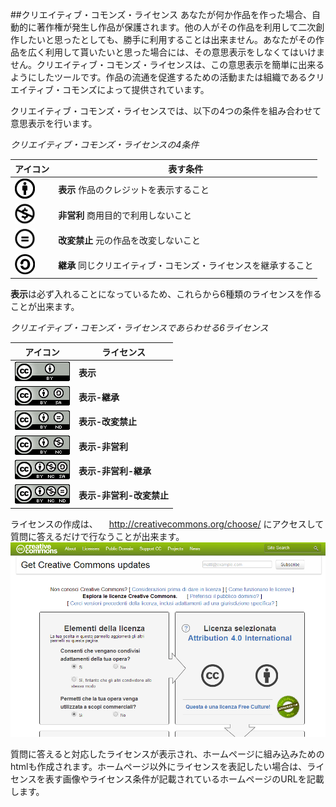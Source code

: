 ﻿##クリエイティブ・コモンズ・ライセンス
あなたが何か作品を作った場合、自動的に著作権が発生し作品が保護されます。他の人がその作品を利用して二次創作したいと思ったとしても、勝手に利用することは出来ません。あなたがその作品を広く利用して貰いたいと思った場合には、その意思表示をしなくてはいけません。クリエイティブ・コモンズ・ライセンスは、この意思表示を簡単に出来るようにしたツールです。作品の流通を促進するための活動または組織であるクリエイティブ・コモンズによって提供されています。  

クリエイティブ・コモンズ・ライセンスでは、以下の4つの条件を組み合わせて意思表示を行います。

*クリエイティブ・コモンズ・ライセンスの4条件*

|アイコン|表す条件|
|----|--------|
|![表示](./img/2-3-2-1.gif)|**表示** 作品のクレジットを表示すること|
|![非営利](./img/2-3-2-2.gif)|**非営利** 商用目的で利用しないこと|
|![改変禁止](./img/2-3-2-3.gif)|**改変禁止** 元の作品を改変しないこと|
|![継承](./img/2-3-2-4.gif)|**継承** 同じクリエイティブ・コモンズ・ライセンスを継承すること|

**表示**は必ず入れることになっているため、これらから6種類のライセンスを作ることが出来ます。

*クリエイティブ・コモンズ・ライセンスであらわせる6ライセンス*

|アイコン|ライセンス|
|-----|--------|
|![cc-by](./img/2-3-2-5.png)|**表示**|
|![cc-by-sa](./img/2-3-2-6.png)|**表示-継承**|
|![cc-by-nd](./img/2-3-2-7.png)|**表示-改変禁止**|
|![cc-by-nc](./img/2-3-2-8.png)|**表示-非営利**|
|![cc-by-nc-sa](./img/2-3-2-9.png)|**表示-非営利-継承**|
|![cc-by-nc-nd](./img/2-3-2-10.png)|**表示-非営利-改変禁止**|

ライセンスの作成は、
　http://creativecommons.org/choose/
にアクセスして質問に答えるだけで行なうことが出来ます。
![クリエイティブ・コモンズ・ライセンスの作成](./img/2-3-2-11.png)

質問に答えると対応したライセンスが表示され、ホームページに組み込みためのhtmlも作成されます。ホームページ以外にライセンスを表記したい場合は、ライセンスを表す画像やライセンス条件が記載されているホームページのURLを記載します。